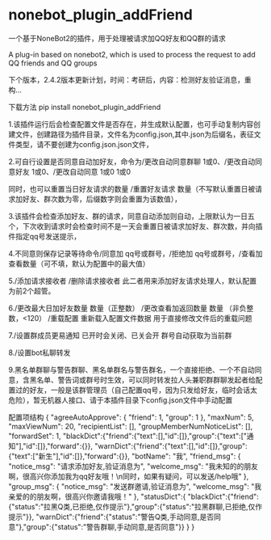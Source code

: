 # nonebot_plugin_addFriend
一个基于NoneBot2的插件，用于处理被请求加QQ好友和QQ群的请求


A plug-in based on nonebot2, which is used to process the request to add QQ friends and QQ groups


下个版本，2.4.2版本更新计划，时间：考研后，内容：检测好友验证消息，重构...


下载方法 pip install nonebot_plugin_addFriend

1.该插件运行后会检查配置文件是否存在，并生成默认配置，也可手动复制内容创建文件，创建路径为插件目录，文件名为config.json,其中.json为后缀名，表征文件类型，请不要创建为config.json.json文件，


2.可自行设置是否同意自动加好友，命令为/更改自动同意群聊 1或0、/更改自动同意好友 1或0、/更改自动同意 1或0 1或0

同时，也可以重置当日好友请求的数量 /重置好友请求 数量（不写默认重置日被请求加好友、群次数为零，后缀数字则会重置为该数值），

3.该插件会检查添加好友、群的请求，同意自动添加则自动，上限默认为一日五个，下次收到请求时会检查时间不是一天会重置日被请求加好友、群次数，并向插件指定qq号发送提示，

4.不同意则保存记录等待命令/同意加 qq号或群号，/拒绝加 qq号或群号，/查看加 查看数量（可不填，默认为配置中的最大值）

5./添加请求接收者 /删除请求接收者 此二者用来添加好友请求处理人，默认配置为前2个超管。

6./更改最大日加好友数量 数量（正整数） /更改查看加返回数量 数量 （非负整数，<120）  /重载配置 重新载入配置文件数据 用于直接修改文件后的重载问题

7./设置群成员更易通知 已开时会关闭、已关会开 群号自动获取为当前群

8./设置bot私聊转发

9.黑名单群聊与警告群聊、黑名单群名与警告群名，一个直接拒绝、一个不自动同意，含黑名单、警告词或群号时生效，可以同时转发拉人头兼职群群聊发起者给配置过的好友，一般是该群管理员（自己配置qq号，因为只发给好友，临时会话太危险），暂无机器人接口、请于本插件目录下config.json文件中手动配置

配置项结构
{
  "agreeAutoApprove": { "friend": 1, "group": 1 },
  "maxNum": 5,
  "maxViewNum": 20,
  "recipientList": [],
  "groupMemberNumNoticeList": [],
  "forwardSet": 1,
  "blackDict":{"friend":{"text":[],"id":[]},"group":{"text":["通知"],"id":[]},"forward":{}},
  "warnDict":{"friend":{"text":[],"id":[]},"group":{"text":["新生"],"id":[]},"forward":{}},
  "botName": "我",
  "friend_msg": {
    "notice_msg": "请求添加好友,验证消息为",
    "welcome_msg": "我未知的的朋友啊，很高兴你添加我为qq好友哦！\n同时，如果有疑问，可以发送/help哦"
  },
  "group_msg": {
    "notice_msg": "发送群邀请,验证消息为",
    "welcome_msg": "我亲爱的的朋友啊，很高兴你邀请我哦！"
  },
  "statusDict":{
    "blackDict":{"friend":{"status":"拉黑Q类,已拒绝,仅作提示"},"group":{"status":"拉黑群聊,已拒绝,仅作提示"}},
    "warnDict":{"friend":{"status":"警告Q类,手动同意,是否同意"},"group":{"status":"警告群聊,手动同意,是否同意"}}
    }
}

